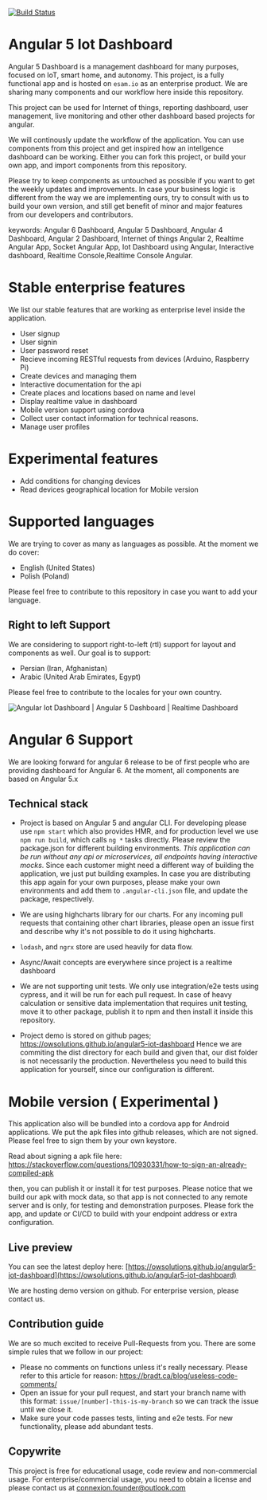 [![Build Status](https://travis-ci.org/smart-dashboard/angular-dashboard.svg?branch=master)](https://travis-ci.org/smart-dashboard/angular-dashboard)


# Angular 5 Iot Dashboard

Angular 5 Dashboard is a management dashboard for many purposes, focused on IoT, smart home, and autonomy.
This project, is a fully functional app and is hosted on `esam.io` as an enterprise product. We are sharing many components and our workflow here inside this repository.

This project can be used for Internet of things, reporting dashboard, user management, live monitoring and other other 
dashboard based projects for angular.

We will continously update the workflow of the application. You can use components from this project and get inspired how
an intellgence dashboard can be working.
Either you can fork this project, or build your own app, and import components from this repository.

Please try to keep components as untouched as possible if you want to get the weekly updates and improvements. In case your business logic is different from the way we are implementing ours, try to consult with us to build your own version,
and still get benefit of minor and major features from our developers and contributors.

keywords: Angular 6 Dashboard, Angular 5 Dashboard, Angular 4 Dashboard, Angular 2 Dashboard, Internet of things Angular 2, Realtime Angular App, Socket Angular App, Iot Dashboard using Angular, Interactive dashboard, Realtime Console,Realtime Console Angular.

# Stable enterprise features
We list our stable features that are working as enterprise level inside the application.

* User signup
* User signin
* User password reset
* Recieve incoming RESTful requests from devices (Arduino, Raspberry Pi)
* Create devices and managing them
* Interactive documentation for the api
* Create places and locations based on name and level
* Display realtime value in dashboard
* Mobile version support using cordova
* Collect user contact information for technical reasons.
* Manage user profiles

# Experimental features
* Add conditions for changing devices
* Read devices geographical location for Mobile version


# Supported languages

We are trying to cover as many as languages as possible. At the moment we do cover:

* English (United States)
* Polish (Poland)

Please feel free to contribute to this repository in case you want to add your language.

## Right to left Support
We are considering to support right-to-left (rtl) support for layout and components as well. Our goal is to support:

* Persian (Iran, Afghanistan)
* Arabic (United Arab Emirates, Egypt)

Please feel free to contribute to the locales for your own country.

![Angular Iot Dashboard | Angular 5 Dashboard | Realtime Dashboard](angular-iot-dashboard.gif "Angular Iot Dashboard | Angular 5 Dashboard | Realtime Dashboard")


# Angular 6 Support
We are looking forward for angular 6 release to be of first people who are providing dashboard for Angular 6.
At the moment, all components are based on Angular 5.x

## Technical stack

* Project is based on Angular 5 and angular CLI. For developing please use `npm start` which also provides HMR, and for production level we use `npm run build`, which calls `ng *` tasks directly.
Please review the package.json for different building environments. *This application can be run without any api or microservices, all endpoints having interactive mocks*. Since each customer might need a different way of building the application, we just put building examples.
In case you are distributing this app again for your own purposes, please make your own environments and add them to `.angular-cli.json` file, and update the package, respectively.

* We are using highcharts library for our charts. For any incoming pull requests that containing other chart libraries, please open an issue first and describe why it's not possible to do it using highcharts.
* `lodash`, and `ngrx` store are used heavily for data flow.
* Async/Await concepts are everywhere since project is a realtime dashboard
* We are not supporting unit tests. We only use integration/e2e tests using cypress, and it will be run for each pull request. In case of heavy calculation or sensitive data implementation that requires unit testing, move it to other
package, publish it to npm and then install it inside this repository.

* Project demo is stored on github pages; https://owsolutions.github.io/angular5-iot-dashboard Hence we are commiting the dist directory for each build and given that, our dist folder is not necessarily the production. Nevertheless you need to build this application for yourself, since our configuration is different.

# Mobile version ( Experimental )
This application also will be bundled into a cordova app for Android applications. We put the apk files into github releases, which are not signed. Please feel free to sign them by your own keystore.

Read about signing a apk file here:
https://stackoverflow.com/questions/10930331/how-to-sign-an-already-compiled-apk

then, you can publish it or install it for test purposes. Please notice that we build our apk with mock data,
so that app is not connected to any remote server and is only, for testing and demonstration purposes.
Please fork the app, and update or CI/CD to build with your endpoint address or extra configuration.

## Live preview

You can see the latest deploy here: [https://owsolutions.github.io/angular5-iot-dashboard](https://owsolutions.github.io/angular5-iot-dashboard)

We are hosting demo version on github. For enterprise version, please contact us.

## Contribution guide
We are so much excited to receive Pull-Requests from you. There are some simple rules that we follow in our project:

* Please no comments on functions unless it's really necessary. Please refer to this article for reason: https://bradt.ca/blog/useless-code-comments/
* Open an issue for your pull request, and start your branch name with this format: `issue/[number]-this-is-my-branch` so we can track the issue until we close it.
* Make sure your code passes tests, linting and e2e tests. For new functionality, please add abundant tests.

## Copywrite
This project is free for educational usage, code review and non-commercial usage. For enterprise/commercial usage, you need to obtain a license and please contact us at connexion.founder@outlook.com
